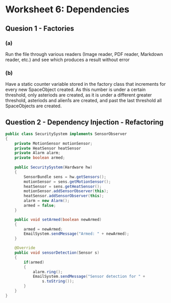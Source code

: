 # Worksheet 6: Dependencies

## Quesion 1 - Factories

### (a)

Run the file through various readers (Image reader, PDF reader, Markdown reader, etc.) and see which produces a result without error

### (b)

Have a static counter variable stored in the factory class that increments for every new SpaceObject created. As this number is under a certain threshold, only asteriods are created, as it is under a different greater threshold, asteriods and alien1s are created, and past the last threshold all SpaceObjects are created.

## Question 2 - Dependency Injection - Refactoring

```java
public class SecuritySystem implements SensorObserver
{
    private MotionSensor motionSensor;
    private HeatSensor heatSensor
    private Alarm alarm;
    private boolean armed;
    
    public SecuritySystem(Hardware hw)
    {
        SensorBundle sens = hw.getSensors();
        motionSensor = sens.getMotionSensor();
        heatSensor = sens.getHeatSensor();
        motionSensor.addSensorObserver(this);
        heatSensor.addSensorObserver(this);
        alarm = new Alarm();
        armed = false;
    }

    public void setArmed(boolean newArmed)
    {
        armed = newArmed;
        EmailSystem.sendMessage("Armed: " + newArmed);
    }

    @Override
    public void sensorDetection(Sensor s)
    {
        if(armed)
        {
            alarm.ring();
            EmailSystem.sendMessage("Sensor detection for " +
                s.toString());
        }
    }
}
```